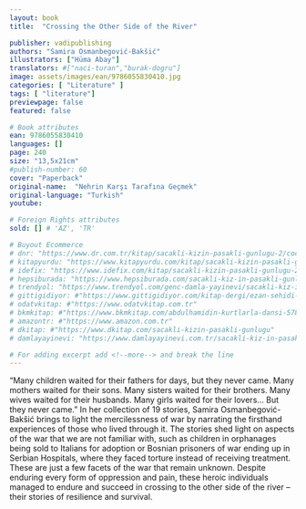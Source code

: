 ```yaml
---
layout: book
title:  "Crossing the Other Side of the River"

publisher: vadipublishing
authors: "Samira Osmanbegović-Bakšić"
illustrators: ["Hüma Abay"]
translators: #["naci-turan","burak-dogru"]
image: assets/images/ean/9786055830410.jpg
categories: [ "Literature" ]
tags: [ "literature"]
previewpage: false
featured: false

# Book attributes
ean: 9786055830410
languages: []
page: 240
size: "13,5x21cm"
#publish-number: 60
cover: "Paperback"
original-name:  "Nehrin Karşı Tarafına Geçmek"
original-language: "Turkish"
youtube:

# Foreign Rights attributes
sold: [] # 'AZ', 'TR'

# Buyout Ecommerce
# dnr: "https://www.dr.com.tr/kitap/sacakli-kizin-pasakli-gunlugu-2/cocuk-ve-genclik/genclik-10-yas/roman-oyku/urunno=0001893059001"
# kitapyurdu: "https://www.kitapyurdu.com/kitap/sacakli-kizin-pasakli-gunlugu-2-/560122.html&filter_name=Sa%C3%A7akl%C4%B1+K%C4%B1z%27%C4%B1n+Pasakl%C4%B1+G%C3%BCnl%C3%BC%C4%9F%C3%BC+2"
# idefix: "https://www.idefix.com/kitap/sacakli-kizin-pasakli-gunlugu-2/cocuk-ve-genclik/genclik-10-yas/roman-oyku/urunno=0001893059001"
# hepsiburada: "https://www.hepsiburada.com/sacakli-kiz-in-pasakli-gunlugu-2-damla-yayinevi-p-HBV000012ER86"
# trendyol: "https://www.trendyol.com/genc-damla-yayinevi/sacakli-kiz-in-pasakli-gunlugu-2-p-54825777"
# gittigidiyor: #"https://www.gittigidiyor.com/kitap-dergi/ezan-sehidi-adnan-menderes_pdp_732728793"
# odatvkitap: #"https://www.odatvkitap.com.tr"
# bkmkitap: #"https://www.bkmkitap.com/abdulhamidin-kurtlarla-dansi-578226"
# amazontr: #"https://www.amazon.com.tr"
# dkitap: #"https://www.dkitap.com/sacakli-kizin-pasakli-gunlugu"
# damlayayinevi: "https://www.damlayayinevi.com.tr/sacakli-kiz-in-pasakli-gunlugu-2-bu-iste-bi-terslik-var"

# For adding excerpt add <!--more--> and break the line
---
```

“Many children waited for their fathers for days,
but they never came. Many mothers waited for
their sons. Many sisters waited for their brothers.
Many wives waited for their husbands. Many girls
waited for their lovers... But they never came.”
In her collection of 19 stories, Samira Osmanbegović-Bakšić brings to light the mercilessness of
war by narrating the firsthand experiences of those
who lived through it. The stories shed light on aspects of the war that we are not familiar with, such
as children in orphanages being sold to Italians for
adoption or Bosnian prisoners of war ending up in
Serbian Hospitals, where they faced torture instead
of receiving treatment. These are just a few facets
of the war that remain unknown.
Despite enduring every form of oppression and
pain, these heroic individuals managed to endure
and succeed in crossing to the other side of the
river – their stories of resilience and survival.
<!--more--> 

